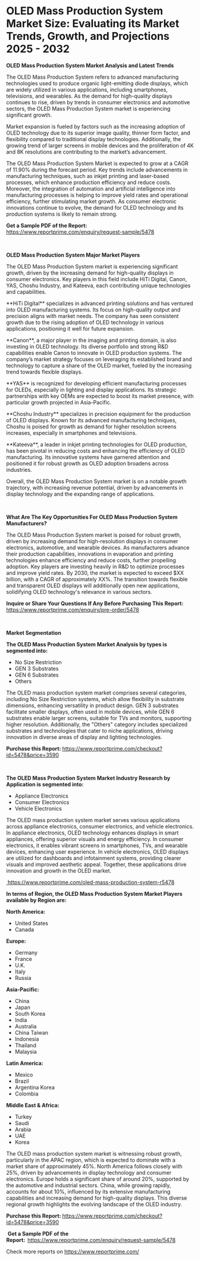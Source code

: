 <p><h1>OLED Mass Production System Market Size: Evaluating its Market Trends, Growth, and Projections 2025 - 2032</h1></p><p><strong>OLED Mass Production System Market Analysis and Latest Trends</strong></p>
<p><p>The OLED Mass Production System refers to advanced manufacturing technologies used to produce organic light-emitting diode displays, which are widely utilized in various applications, including smartphones, televisions, and wearables. As the demand for high-quality displays continues to rise, driven by trends in consumer electronics and automotive sectors, the OLED Mass Production System market is experiencing significant growth.</p><p>Market expansion is fueled by factors such as the increasing adoption of OLED technology due to its superior image quality, thinner form factor, and flexibility compared to traditional display technologies. Additionally, the growing trend of larger screens in mobile devices and the proliferation of 4K and 8K resolutions are contributing to the market’s advancement.</p><p>The OLED Mass Production System Market is expected to grow at a CAGR of 11.90% during the forecast period. Key trends include advancements in manufacturing techniques, such as inkjet printing and laser-based processes, which enhance production efficiency and reduce costs. Moreover, the integration of automation and artificial intelligence into manufacturing processes is helping to improve yield rates and operational efficiency, further stimulating market growth. As consumer electronic innovations continue to evolve, the demand for OLED technology and its production systems is likely to remain strong.</p></p>
<p><strong>Get a Sample PDF of the Report:&nbsp;</strong> <a href="https://www.reportprime.com/enquiry/request-sample/5478?utm_campaign=3018&utm_medium=2&utm_source=Github&utm_content=ia&utm_term=19032025&utm_id=oled-mass-production-system">https://www.reportprime.com/enquiry/request-sample/5478</a></p>
<p>&nbsp;</p>
<p><strong>OLED Mass Production System Major Market Players</strong></p>
<p><p>The OLED Mass Production System market is experiencing significant growth, driven by the increasing demand for high-quality displays in consumer electronics. Key players in this field include HiTi Digital, Canon, YAS, Choshu Industry, and Kateeva, each contributing unique technologies and capabilities.</p><p>**HiTi Digital** specializes in advanced printing solutions and has ventured into OLED manufacturing systems. Its focus on high-quality output and precision aligns with market needs. The company has seen consistent growth due to the rising adoption of OLED technology in various applications, positioning it well for future expansion.</p><p>**Canon**, a major player in the imaging and printing domain, is also investing in OLED technology. Its diverse portfolio and strong R&D capabilities enable Canon to innovate in OLED production systems. The company’s market strategy focuses on leveraging its established brand and technology to capture a share of the OLED market, fueled by the increasing trend towards flexible displays.</p><p>**YAS** is recognized for developing efficient manufacturing processes for OLEDs, especially in lighting and display applications. Its strategic partnerships with key OEMs are expected to boost its market presence, with particular growth projected in Asia-Pacific.</p><p>**Choshu Industry** specializes in precision equipment for the production of OLED displays. Known for its advanced manufacturing techniques, Choshu is poised for growth as demand for higher resolution screens increases, especially in smartphones and televisions.</p><p>**Kateeva**, a leader in inkjet printing technologies for OLED production, has been pivotal in reducing costs and enhancing the efficiency of OLED manufacturing. Its innovative systems have garnered attention and positioned it for robust growth as OLED adoption broadens across industries.</p><p>Overall, the OLED Mass Production System market is on a notable growth trajectory, with increasing revenue potential, driven by advancements in display technology and the expanding range of applications.</p></p>
<p>&nbsp;</p>
<p><strong>What Are The Key Opportunities For OLED Mass Production System Manufacturers?</strong></p>
<p><p>The OLED Mass Production System market is poised for robust growth, driven by increasing demand for high-resolution displays in consumer electronics, automotive, and wearable devices. As manufacturers advance their production capabilities, innovations in evaporation and printing technologies enhance efficiency and reduce costs, further propelling adoption. Key players are investing heavily in R&D to optimize processes and improve yield rates. By 2030, the market is expected to exceed $XX billion, with a CAGR of approximately XX%. The transition towards flexible and transparent OLED displays will additionally open new applications, solidifying OLED technology's relevance in various sectors.</p></p>
<p><strong>Inquire or Share Your Questions If Any Before Purchasing This Report:</strong> <a href="https://www.reportprime.com/enquiry/pre-order/5478?utm_campaign=3018&utm_medium=2&utm_source=Github&utm_content=ia&utm_term=19032025&utm_id=oled-mass-production-system">https://www.reportprime.com/enquiry/pre-order/5478</a></p>
<p>&nbsp;</p>
<p><strong>Market Segmentation</strong></p>
<p><strong>The OLED Mass Production System Market Analysis by types is segmented into:</strong></p>
<p><ul><li>No Size Restriction</li><li>GEN 3 Substrates</li><li>GEN 6 Substrates</li><li>Others</li></ul></p>
<p><p>The OLED mass production system market comprises several categories, including No Size Restriction systems, which allow flexibility in substrate dimensions, enhancing versatility in product design. GEN 3 substrates facilitate smaller displays, often used in mobile devices, while GEN 6 substrates enable larger screens, suitable for TVs and monitors, supporting higher resolution. Additionally, the "Others" category includes specialized substrates and technologies that cater to niche applications, driving innovation in diverse areas of display and lighting technologies.</p></p>
<p><strong>Purchase this Report:&nbsp;</strong><a href="https://www.reportprime.com/checkout?id=5478&price=3590&utm_campaign=3018&utm_medium=2&utm_source=Github&utm_content=ia&utm_term=19032025&utm_id=oled-mass-production-system">https://www.reportprime.com/checkout?id=5478&price=3590</a></p>
<p>&nbsp;</p>
<p><strong>The OLED Mass Production System Market Industry Research by Application is segmented into:</strong></p>
<p><ul><li>Appliance Electronics</li><li>Consumer Electronics</li><li>Vehicle Electronics</li></ul></p>
<p><p>The OLED mass production system market serves various applications across appliance electronics, consumer electronics, and vehicle electronics. In appliance electronics, OLED technology enhances displays in smart appliances, offering superior visuals and energy efficiency. In consumer electronics, it enables vibrant screens in smartphones, TVs, and wearable devices, enhancing user experience. In vehicle electronics, OLED displays are utilized for dashboards and infotainment systems, providing clearer visuals and improved aesthetic appeal. Together, these applications drive innovation and growth in the OLED market.</p></p>
<p><a href="https://www.reportprime.com/oled-mass-production-system-r5478?utm_campaign=3018&utm_medium=2&utm_source=Github&utm_content=ia&utm_term=19032025&utm_id=oled-mass-production-system">&nbsp;https://www.reportprime.com/oled-mass-production-system-r5478</a></p>
<p><strong>In terms of Region, the OLED Mass Production System Market Players available by Region are:</strong></p>
<p>
    <p> <strong> North America: </strong>
        <ul>
            <li>United States</li>
            <li>Canada</li>
        </ul>
        </p> 
    <p> <strong> Europe: </strong>
        <ul>
            <li>Germany</li>
            <li>France</li>
            <li>U.K.</li>
            <li>Italy</li>
            <li>Russia</li>
        </ul>
        </p> 
    <p> <strong> Asia-Pacific: </strong>
        <ul>
            <li>China</li>
            <li>Japan</li>
            <li>South Korea</li>
            <li>India</li>
            <li>Australia</li>
            <li>China Taiwan</li>
            <li>Indonesia</li>
            <li>Thailand</li>
            <li>Malaysia</li>
        </ul>
        </p> 
    <p> <strong> Latin America: </strong>
        <ul>
            <li>Mexico</li>
            <li>Brazil</li>
            <li>Argentina Korea</li>
            <li>Colombia</li>
        </ul>
        </p> 
    <p> <strong> Middle East & Africa: </strong>
        <ul>
            <li>Turkey</li>
            <li>Saudi</li>
            <li>Arabia</li>
            <li>UAE</li>
            <li>Korea</li>
        </ul>
    </p>
    </p>
<p><p>The OLED mass production system market is witnessing robust growth, particularly in the APAC region, which is expected to dominate with a market share of approximately 45%. North America follows closely with 25%, driven by advancements in display technology and consumer electronics. Europe holds a significant share of around 20%, supported by the automotive and industrial sectors. China, while growing rapidly, accounts for about 10%, influenced by its extensive manufacturing capabilities and increasing demand for high-quality displays. This diverse regional growth highlights the evolving landscape of the OLED industry.</p></p>
<p><strong>Purchase this Report: </strong><a href="https://www.reportprime.com/checkout?id=5478&price=3590&utm_campaign=3018&utm_medium=2&utm_source=Github&utm_content=ia&utm_term=19032025&utm_id=oled-mass-production-system">https://www.reportprime.com/checkout?id=5478&price=3590</a></p>
<p>&nbsp;<strong>Get a Sample PDF of the Report:&nbsp;&nbsp;</strong><a href="https://www.reportprime.com/enquiry/request-sample/5478?utm_campaign=3018&utm_medium=2&utm_source=Github&utm_content=ia&utm_term=19032025&utm_id=oled-mass-production-system">https://www.reportprime.com/enquiry/request-sample/5478</a></p>
<p><strong></strong></p>
<p>Check more reports on <a href="https://www.reportprime.com/?utm_campaign=3018&utm_medium=2&utm_source=Github&utm_content=ia&utm_term=19032025&utm_id=oled-mass-production-system">https://www.reportprime.com/</a></p>